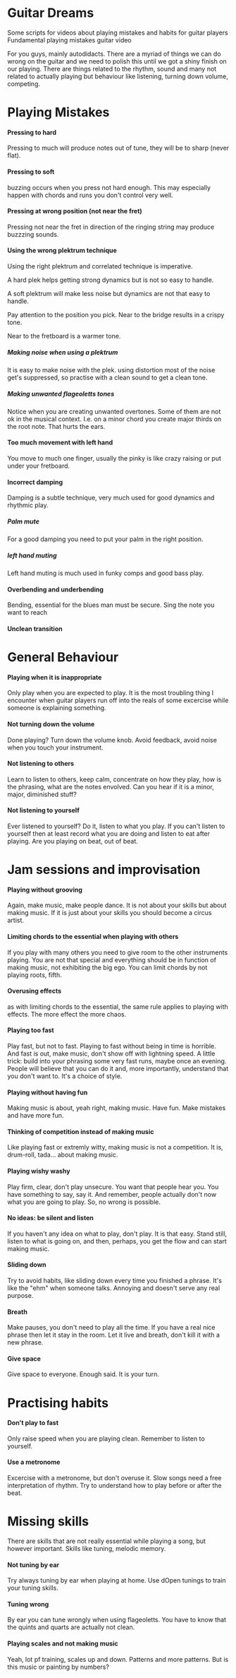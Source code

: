 # Guitar Dreams

Some scripts for videos about playing mistakes and habits for guitar players
Fundamental playing mistakes guitar video

For you guys, mainly autodidacts. There are a myriad of things we can do wrong on the
guitar and we need to polish this until we got a shiny finish on our playing.
There are things related to the rhythm, sound and many not related to actually
playing but behaviour like listening, turning down volume, competing.


# Playing Mistakes

#### Pressing to hard

Pressing to much will produce notes out of tune, they will be to sharp (never flat).

#### Pressing to soft
buzzing occurs when you press not hard enough. This may especially happen with
chords and runs you don't control very well.


#### Pressing at wrong position (not near the fret)
Pressing not near the fret in direction of the ringing string may produce buzzzing sounds.

#### Using the wrong plektrum technique

Using the right plektrum and correlated technique is imperative.

A hard plek helps getting strong dynamics but is not so easy to handle.

A soft plektrum will make less noise but dynamics are not that easy to handle.

Pay attention to the position you pick. Near to the bridge results in a crispy tone.

Near to the fretboard is a warmer tone.

##### Making noise when using a plektrum

It is easy to make noise with the plek. using distortion most of the noise get's suppressed,
so practise with a clean sound to get a clean tone.


##### Making unwanted flageoletts tones

Notice when you are creating unwanted overtones. Some of them are not ok in the musical
context. I.e. on a minor chord you create major thirds on the root note. That hurts the ears.


#### Too much movement with left hand

You move to much one finger, usually the pinky is like crazy raising or
put under your fretboard.

#### Incorrect damping

Damping is a subtle technique, very much used for good dynamics and rhythmic play.

##### Palm mute

For a good damping you need to put your palm in the right position.

##### left hand muting

Left hand muting is much used in funky comps and good bass play.

#### Overbending and underbending

Bending, essential for the blues man must be secure. Sing the note you want to reach

#### Unclean transition

# General Behaviour

#### Playing when it is inappropriate
Only play when you are expected to play. It is the most troubling thing
I encounter when guitar players run off into the reals of some excercise while someone
is explaining something.

#### Not turning down the volume
Done playing? Turn down the volume knob. Avoid feedback, avoid noise when you touch
your instrument.

#### Not listening to others

Learn to listen to others, keep calm, concentrate on how they play, how is the phrasing,
what are the notes envolved.
Can you hear if it is a minor, major, diminished stuff?

#### Not listening to yourself
Ever listened to yourself? Do it, listen to what you play. If you can't listen to
yourself then at least record what
you are doing and listen to eat after playing. Are you playing on beat, out of beat.

# Jam sessions and improvisation

#### Playing without grooving

Again, make music, make people dance. It is not about your skills but about making music.
If it is just about your skills
you should become a circus artist.

#### Limiting chords to the essential when playing with others

If you play with many others you need to give room to the other instruments playing.
You are not that special and everything should be in function of making music, not
exhibiting the big ego.
You can limit chords by not playing roots, fifth. 

#### Overusing effects
as with limiting chords to the essential, the same rule applies to playing with effects.
The more effect the more chaos.

#### Playing too fast

Play fast, but not to fast. Playing to fast without being in time is horrible.
And fast is out, make music, don't show off with lightning speed. A little trick:
build into your phrasing some very fast runs, maybe once an evening. People will believe that
you can do it and, more importantly, understand that you don't want to. It's a choice of style.

#### Playing without having fun

Making music is about, yeah right, making music. Have fun. Make mistakes and have more fun.

#### Thinking of competition instead of making music

Like playing fast or extremly witty, making music is not a competition.
It is, drum-roll, tada... about making music.

#### Playing wishy washy

Play firm, clear, don't play unsecure. You want that people hear you.
You have something to say, say it. And remember, people actually don't now what you are going
to play. So, no wrong is possible.

#### No ideas: be silent and listen

If you haven't any idea on what to play, don't play. It is that easy. Stand still,
listen to what is going on, and then, perhaps, you get the flow and can start making music.

#### Sliding down
Try to avoid habits, like sliding down every time you finished a phrase.
It's like the "ehm" when someone talks. Annoying and doesn't serve any real purpose.

#### Breath

Make pauses, you don't need to play all the time. If you have a real nice phrase
then let it stay in the room. Let it live and breath, don't kill it with a new phrase.

#### Give space

Give space to everyone. Enough said. It is your turn.

# Practising habits

#### Don't play to fast
Only raise speed when you are playing clean. Remember to listen to yourself.

#### Use a metronome

Excercise with a metronome, but don't overuse it. Slow songs need a free
interpretation of rhythm. Try to understand how to play before or after the beat.


# Missing skills

There are skills that are not really essential while playing a song, but however important.
Skills like tuning, melodic memory.

#### Not tuning by ear

Try always tuning by ear when playing at home. Use dOpen tunings to train your tuning skills.

#### Tuning wrong

By ear you can tune wrongly when using flageoletts. You have to know that the quints and quarts are actually not clean.


#### Playing scales and not making music

Yeah, lot pf training, scales up and down. Patterns and more patterns. But is this music or painting by numbers?



